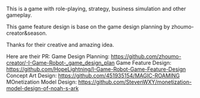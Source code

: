 This is a game with role-playing, strategy, business simulation and other gameplay.

This game feature design is base on the game design planning by 
zhoumo-creator&season.

Thanks for their creative and amazing idea.

Here are their PR: 
Game Design Planning: https://github.com/zhoumo-creator/-I-Game-Robot-_game_design_plan
Game Feature Design: https://github.com/HopeLightning/I-Game-Robot-Game-Feature-Design
Concept Art Design: https://github.com/451935154/MAGIC-ROAMING
MOnetization Model Design: https://github.com/StevenWXY/monetization-model-design-of-noah-s-ark
